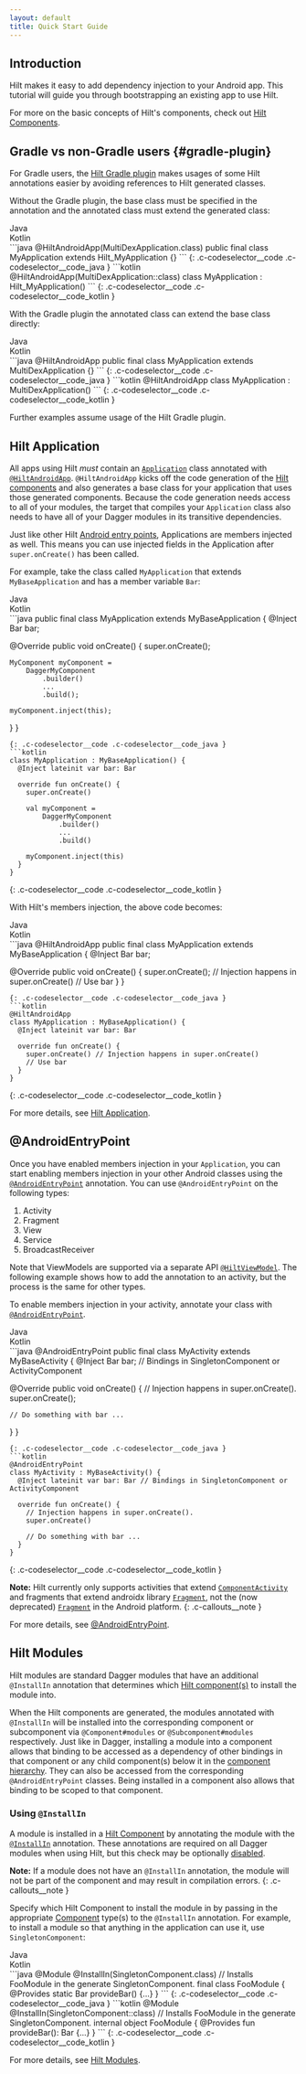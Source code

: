```yaml
---
layout: default
title: Quick Start Guide
---
```


## Introduction

Hilt makes it easy to add dependency injection to your Android app. This
tutorial will guide you through bootstrapping an existing app to use Hilt.

For more on the basic concepts of Hilt's components, check out
[Hilt Components](components.md).

## Gradle vs non-Gradle users {#gradle-plugin}

For Gradle users, the [Hilt Gradle plugin](gradle-setup.md#hilt-gradle-plugin)
makes usages of some Hilt annotations easier by avoiding references to Hilt
generated classes.

Without the Gradle plugin, the base class must be specified in the annotation
and the annotated class must extend the generated class:

<div class="c-codeselector__button c-codeselector__button_java">Java</div>
<div class="c-codeselector__button c-codeselector__button_kotlin">Kotlin</div>
```java
@HiltAndroidApp(MultiDexApplication.class)
public final class MyApplication extends Hilt_MyApplication {}
```
{: .c-codeselector__code .c-codeselector__code_java }
```kotlin
@HiltAndroidApp(MultiDexApplication::class)
class MyApplication : Hilt_MyApplication()
```
{: .c-codeselector__code .c-codeselector__code_kotlin }

With the Gradle plugin the annotated class can extend the base class directly:

<div class="c-codeselector__button c-codeselector__button_java">Java</div>
<div class="c-codeselector__button c-codeselector__button_kotlin">Kotlin</div>
```java
@HiltAndroidApp
public final class MyApplication extends MultiDexApplication {}
```
{: .c-codeselector__code .c-codeselector__code_java }
```kotlin
@HiltAndroidApp
class MyApplication : MultiDexApplication()
```
{: .c-codeselector__code .c-codeselector__code_kotlin }

Further examples assume usage of the Hilt Gradle plugin.

## Hilt Application

All apps using Hilt _must_ contain an
[`Application`](https://developer.android.com/reference/android/app/Application.html)
class annotated with
[`@HiltAndroidApp`](https://dagger.dev/api/latest/dagger/hilt/android/HiltAndroidApp.html).
`@HiltAndroidApp` kicks off the code generation of the
[Hilt components](components.md) and also generates a base class for your
application that uses those generated components. Because the code generation
needs access to all of your modules, the target that compiles your `Application`
class also needs to have all of your Dagger modules in its transitive
dependencies.

Just like other Hilt [Android entry points](android-entry-point.md),
Applications are members injected as well. This means you can use injected
fields in the Application after `super.onCreate()` has been called.

For example, take the class called `MyApplication` that extends
`MyBaseApplication` and has a member variable `Bar`:

<div class="c-codeselector__button c-codeselector__button_java">Java</div>
<div class="c-codeselector__button c-codeselector__button_kotlin">Kotlin</div>
```java
public final class MyApplication extends MyBaseApplication {
  @Inject Bar bar;

  @Override public void onCreate() {
    super.onCreate();

    MyComponent myComponent =
        DaggerMyComponent
            .builder()
            ...
            .build();

    myComponent.inject(this);
  }
}
```
{: .c-codeselector__code .c-codeselector__code_java }
```kotlin
class MyApplication : MyBaseApplication() {
  @Inject lateinit var bar: Bar

  override fun onCreate() {
    super.onCreate()

    val myComponent =
        DaggerMyComponent
            .builder()
            ...
            .build()

    myComponent.inject(this)
  }
}
```
{: .c-codeselector__code .c-codeselector__code_kotlin }

With Hilt's members injection, the above code becomes:

<div class="c-codeselector__button c-codeselector__button_java">Java</div>
<div class="c-codeselector__button c-codeselector__button_kotlin">Kotlin</div>
```java
@HiltAndroidApp
public final class MyApplication extends MyBaseApplication {
  @Inject Bar bar;

  @Override public void onCreate() {
    super.onCreate(); // Injection happens in super.onCreate()
    // Use bar
  }
}
```
{: .c-codeselector__code .c-codeselector__code_java }
```kotlin
@HiltAndroidApp
class MyApplication : MyBaseApplication() {
  @Inject lateinit var bar: Bar

  override fun onCreate() {
    super.onCreate() // Injection happens in super.onCreate()
    // Use bar
  }
}
```
{: .c-codeselector__code .c-codeselector__code_kotlin }

For more details, see [Hilt Application](application.md).

## @AndroidEntryPoint

Once you have enabled members injection in your `Application`, you can start
enabling members injection in your other Android classes using the
[`@AndroidEntryPoint`](https://dagger.dev/api/latest/dagger/hilt/android/AndroidEntryPoint.html)
annotation. You can use `@AndroidEntryPoint` on the following types:

1.  Activity
1.  Fragment
1.  View
1.  Service
1.  BroadcastReceiver

Note that ViewModels are supported via a separate API
[`@HiltViewModel`](view-model.md). The following example shows how to add the
annotation to an activity, but the process is the same for other types.

To enable members injection in your activity, annotate your class with
[`@AndroidEntryPoint`](https://dagger.dev/api/latest/dagger/hilt/android/AndroidEntryPoint.html).

<div class="c-codeselector__button c-codeselector__button_java">Java</div>
<div class="c-codeselector__button c-codeselector__button_kotlin">Kotlin</div>
```java
@AndroidEntryPoint
public final class MyActivity extends MyBaseActivity {
  @Inject Bar bar; // Bindings in SingletonComponent or ActivityComponent

  @Override
  public void onCreate() {
    // Injection happens in super.onCreate().
    super.onCreate();

    // Do something with bar ...
  }
}
```
{: .c-codeselector__code .c-codeselector__code_java }
```kotlin
@AndroidEntryPoint
class MyActivity : MyBaseActivity() {
  @Inject lateinit var bar: Bar // Bindings in SingletonComponent or ActivityComponent

  override fun onCreate() {
    // Injection happens in super.onCreate().
    super.onCreate()

    // Do something with bar ...
  }
}
```
{: .c-codeselector__code .c-codeselector__code_kotlin }

**Note:** Hilt currently only supports activities that extend [`ComponentActivity`](https://developer.android.com/reference/androidx/activity/ComponentActivity) and
fragments that extend androidx library
[`Fragment`](https://developer.android.com/reference/androidx/fragment/app/Fragment),
not the (now deprecated)
[`Fragment`](https://developer.android.com/reference/android/app/Fragment) in
the Android platform.
{: .c-callouts__note }

For more details, see [@AndroidEntryPoint](android-entry-point.md).

## Hilt Modules

Hilt modules are standard Dagger modules that have an additional `@InstallIn`
annotation that determines which
[Hilt component(s)](components.md#hilt-components) to install the module into.

When the Hilt components are generated, the modules annotated with `@InstallIn`
will be installed into the corresponding component or subcomponent via
`@Component#modules` or `@Subcomponent#modules` respectively. Just
like in Dagger, installing a module into a component allows that binding to be
accessed as a dependency of other bindings in that component or any child
component(s) below it in the
[component hierarchy](components.md#component-hierarchy). They can also be
accessed from the corresponding `@AndroidEntryPoint` classes. Being installed in
a component also allows that binding to be scoped to that component.

### Using `@InstallIn`

A module is installed in a [Hilt Component](components.md) by annotating the
module with the
[`@InstallIn`](https://dagger.dev/api/latest/dagger/hilt/InstallIn.html)
annotation. These annotations are required on all Dagger modules when using
Hilt, but this check may be optionally
[disabled](flags.md#disable-install-in-check).

**Note:** If a module does not have an `@InstallIn` annotation, the module will
not be part of the component and may result in compilation errors.
{: .c-callouts__note }

Specify which Hilt Component to install the module in by passing in the
appropriate [Component](components.md) type(s) to the `@InstallIn` annotation.
For example, to install a module so that anything in the application can use it,
use `SingletonComponent`:

<div class="c-codeselector__button c-codeselector__button_java">Java</div>
<div class="c-codeselector__button c-codeselector__button_kotlin">Kotlin</div>
```java
@Module
@InstallIn(SingletonComponent.class) // Installs FooModule in the generate SingletonComponent.
final class FooModule {
  @Provides
  static Bar provideBar() {...}
}
```
{: .c-codeselector__code .c-codeselector__code_java }
```kotlin
@Module
@InstallIn(SingletonComponent::class) // Installs FooModule in the generate SingletonComponent.
internal object FooModule {
  @Provides
  fun provideBar(): Bar {...}
}
```
{: .c-codeselector__code .c-codeselector__code_kotlin }

For more details, see [Hilt Modules](modules.md).
